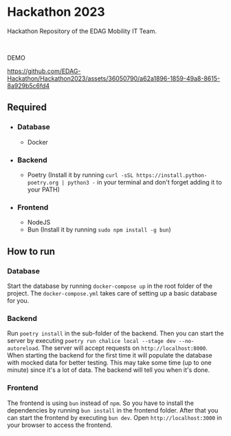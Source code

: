 # Hackathon 2023

Hackathon Repository of the EDAG Mobility IT Team.

<br/>

DEMO


https://github.com/EDAG-Hackathon/Hackathon2023/assets/36050790/a62a1896-1859-49a8-8615-8a929b5c6fd4



## Required 
- ### Database
    - Docker
- ### Backend
  - Poetry (Install it by running ```curl -sSL https://install.python-poetry.org | python3 -``` in your terminal and don't forget adding it to your PATH)
- ### Frontend
  - NodeJS
  - Bun (Install it by running ```sudo npm install -g bun```)

## How to run
### Database
Start the database by running ```docker-compose up``` in the root folder of the project. The ```docker-compose.yml``` takes care of setting up a basic database for you.

### Backend
Run ```poetry install``` in the sub-folder of the backend. Then you can start the server by executing ```poetry run chalice local --stage dev --no-autoreload```.
The server will accept requests on ```http://localhost:8000```. When starting the backend for the first time it will populate the database with mocked data for better testing. This may take some time (up to one minute) since it's a lot of data. The backend will tell you when it's done.

### Frontend
The frontend is using ```bun``` instead of ```npm```. So you have to install the dependencies by running ```bun install``` in the frontend folder.
After that you can start the frontend by executing ```bun dev```. 
Open ```http://localhost:3000``` in your browser to access the frontend.
